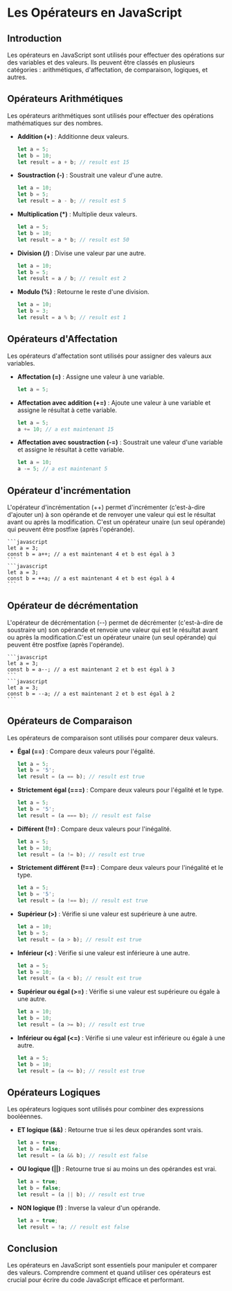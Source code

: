 # Les Opérateurs en JavaScript

## Introduction
Les opérateurs en JavaScript sont utilisés pour effectuer des opérations sur des variables et des valeurs. Ils peuvent être classés en plusieurs catégories : arithmétiques, d'affectation, de comparaison, logiques, et autres.

## Opérateurs Arithmétiques
Les opérateurs arithmétiques sont utilisés pour effectuer des opérations mathématiques sur des nombres.

- **Addition (+)** : Additionne deux valeurs.
    ```javascript
    let a = 5;
    let b = 10;
    let result = a + b; // result est 15
    ```

- **Soustraction (-)** : Soustrait une valeur d'une autre.
    ```javascript
    let a = 10;
    let b = 5;
    let result = a - b; // result est 5
    ```

- **Multiplication (*)** : Multiplie deux valeurs.
    ```javascript
    let a = 5;
    let b = 10;
    let result = a * b; // result est 50
    ```

- **Division (/)** : Divise une valeur par une autre.
    ```javascript
    let a = 10;
    let b = 5;
    let result = a / b; // result est 2
    ```

- **Modulo (%)** : Retourne le reste d'une division.
    ```javascript
    let a = 10;
    let b = 3;
    let result = a % b; // result est 1
    ```

## Opérateurs d'Affectation
Les opérateurs d'affectation sont utilisés pour assigner des valeurs aux variables.

- **Affectation (=)** : Assigne une valeur à une variable.
    ```javascript
    let a = 5;
    ```

- **Affectation avec addition (+=)** : Ajoute une valeur à une variable et assigne le résultat à cette variable.
    ```javascript
    let a = 5;
    a += 10; // a est maintenant 15
    ```

- **Affectation avec soustraction (-=)** : Soustrait une valeur d'une variable et assigne le résultat à cette variable.
    ```javascript
    let a = 10;
    a -= 5; // a est maintenant 5
    ```

## Opérateur d'incrémentation
L'opérateur d'incrémentation (++) permet d'incrémenter (c'est-à-dire d'ajouter un) à son opérande et de renvoyer une valeur qui est le résultat avant ou après la modification. C'est un opérateur unaire (un seul opérande) qui peuvent être postfixe (après l'opérande).

    ```javascript
    let a = 3;
    const b = a++; // a est maintenant 4 et b est égal à 3
    ```
    ```javascript
    let a = 3;
    const b = ++a; // a est maintenant 4 et b est égal à 4
    ```

## Opérateur de décrémentation
L'opérateur de décrémentation (--) permet de décrémenter (c'est-à-dire de soustraire un) son opérande et renvoie une valeur qui est le résultat avant ou après la modification.C'est un opérateur unaire (un seul opérande) qui peuvent être postfixe (après l'opérande).

    ```javascript
    let a = 3;
    const b = a--; // a est maintenant 2 et b est égal à 3
    ```
    ```javascript
    let a = 3;
    const b = --a; // a est maintenant 2 et b est égal à 2
    ```

## Opérateurs de Comparaison
Les opérateurs de comparaison sont utilisés pour comparer deux valeurs.

- **Égal (==)** : Compare deux valeurs pour l'égalité.
    ```javascript
    let a = 5;
    let b = '5';
    let result = (a == b); // result est true
    ```

- **Strictement égal (===)** : Compare deux valeurs pour l'égalité et le type.
    ```javascript
    let a = 5;
    let b = '5';
    let result = (a === b); // result est false
    ```

- **Différent (!=)** : Compare deux valeurs pour l'inégalité.
    ```javascript
    let a = 5;
    let b = 10;
    let result = (a != b); // result est true
    ```

- **Strictement différent (!==)** : Compare deux valeurs pour l'inégalité et le type.
    ```javascript
    let a = 5;
    let b = '5';
    let result = (a !== b); // result est true
    ```

- **Supérieur (>)** : Vérifie si une valeur est supérieure à une autre.
    ```javascript
    let a = 10;
    let b = 5;
    let result = (a > b); // result est true
    ```

- **Inférieur (<)** : Vérifie si une valeur est inférieure à une autre.
    ```javascript
    let a = 5;
    let b = 10;
    let result = (a < b); // result est true
    ```

- **Supérieur ou égal (>=)** : Vérifie si une valeur est supérieure ou égale à une autre.
    ```javascript
    let a = 10;
    let b = 10;
    let result = (a >= b); // result est true
    ```

- **Inférieur ou égal (<=)** : Vérifie si une valeur est inférieure ou égale à une autre.
    ```javascript
    let a = 5;
    let b = 10;
    let result = (a <= b); // result est true
    ```

## Opérateurs Logiques
Les opérateurs logiques sont utilisés pour combiner des expressions booléennes.

- **ET logique (&&)** : Retourne true si les deux opérandes sont vrais.
    ```javascript
    let a = true;
    let b = false;
    let result = (a && b); // result est false
    ```

- **OU logique (||)** : Retourne true si au moins un des opérandes est vrai.
    ```javascript
    let a = true;
    let b = false;
    let result = (a || b); // result est true
    ```

- **NON logique (!)** : Inverse la valeur d'un opérande.
    ```javascript
    let a = true;
    let result = !a; // result est false
    ```

## Conclusion
Les opérateurs en JavaScript sont essentiels pour manipuler et comparer des valeurs. Comprendre comment et quand utiliser ces opérateurs est crucial pour écrire du code JavaScript efficace et performant.
